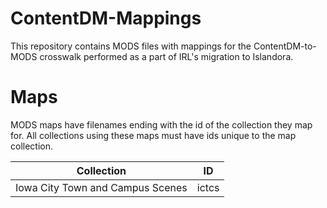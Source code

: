 # ContentDM-Mappings
This repository contains MODS files with mappings for the ContentDM-to-MODS crosswalk performed as a part of IRL's migration to Islandora.
# Maps
MODS maps have filenames ending with the id of the collection they map for. All collections using these maps must have ids unique to the map collection.

| Collection | ID |
| ---------- | -- |
| Iowa City Town and Campus Scenes | ictcs |
